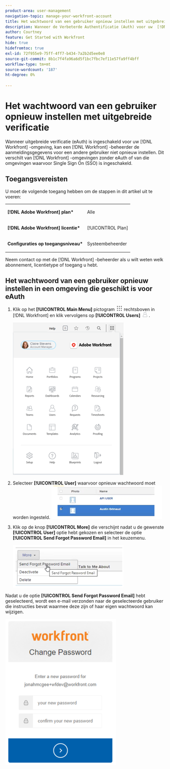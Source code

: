 ```yaml
---
product-area: user-management
navigation-topic: manage-your-workfront-account
title: Het wachtwoord van een gebruiker opnieuw instellen met uitgebreide verificatie
description: Wanneer de Verbeterde Authentificatie (Auth) voor uw  [!DNL Workfront]  Milieu wordt toegelaten, a  [!DNL Workfront]  beheerder kan login geloofsbrieven voor een andere gebruiker niet terugstellen. Dit verschilt van  [!DNL Workfront]  milieu's zonder eAuth of die milieu's waarvoor Enig Sign On (SSO) wordt toegelaten.
author: Courtney
feature: Get Started with Workfront
hide: true
hidefromtoc: true
exl-id: 72f955e9-75ff-4ff7-b434-7a2b2d5ee0e8
source-git-commit: 8b1c7f4fa96a6d5f1bc7fbc7ef11e57fa9ff4bff
workflow-type: tm+mt
source-wordcount: '187'
ht-degree: 0%

---
```


# Het wachtwoord van een gebruiker opnieuw instellen met uitgebreide verificatie

<!--This article has been hidden by request-->

Wanneer uitgebreide verificatie (eAuth) is ingeschakeld voor uw [!DNL Workfront] -omgeving, kan een [!DNL Workfront] -beheerder de aanmeldingsgegevens voor een andere gebruiker niet opnieuw instellen. Dit verschilt van [!DNL Workfront] -omgevingen zonder eAuth of van die omgevingen waarvoor Single Sign On (SSO) is ingeschakeld.

## Toegangsvereisten

U moet de volgende toegang hebben om de stappen in dit artikel uit te voeren:

<table style="table-layout:auto"> 
 <col> 
 <col> 
 <tbody> 
  <tr> 
   <td role="rowheader"><strong>[!DNL Adobe Workfront] plan*</strong></td> 
   <td> <p> Alle</p> </td> 
  </tr> 
  <tr> 
   <td role="rowheader"><strong>[!DNL Adobe Workfront] licentie*</strong></td> 
   <td> <p>[!UICONTROL Plan]</p> </td> 
  </tr> 
  <tr> 
   <td role="rowheader"><strong>Configuraties op toegangsniveau*</strong></td> 
   <td> <p>Systeembeheerder </p> </td> 
  </tr> 
 </tbody> 
</table>

Neem contact op met de [!DNL Workfront] -beheerder als u wilt weten welk abonnement, licentietype of toegang u hebt.

## Het wachtwoord van een gebruiker opnieuw instellen in een omgeving die geschikt is voor eAuth

1. Klik op het **[!UICONTROL Main Menu]** pictogram ![](assets/main-menu-icon.png) rechtsboven in [!DNL Workfront] en klik vervolgens op **[!UICONTROL Users]** ![](assets/users-icon-in-main-menu.png) .

   ![](assets/main-menu-options-350x481.png)

1. Selecteer **[!UICONTROL User]** waarvoor opnieuw wachtwoord moet worden ingesteld.
   ![](assets/100520classicnweselectuser-350x105.png)

1. Klik op de knop **[!UICONTROL More]** die verschijnt nadat u de gewenste **[!UICONTROL User]** optie hebt gekozen en selecteer de optie **[!UICONTROL Send Forgot Password Email]** in het keuzemenu.

   ![](assets/100520classicnwesendemail-350x134.png)

Nadat u de optie **[!UICONTROL Send Forgot Password Email]** hebt geselecteerd, wordt een e-mail verzonden naar de geselecteerde gebruiker die instructies bevat waarmee deze zijn of haar eigen wachtwoord kan wijzigen.

![](assets/pwresetemail-resized-350x461.png)
